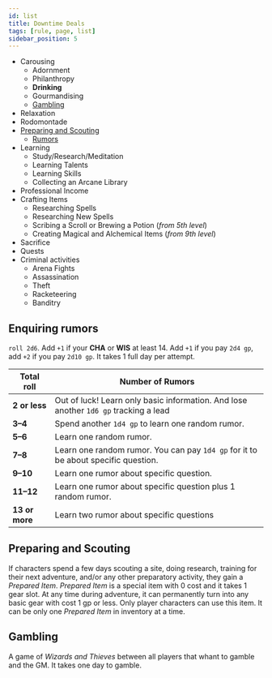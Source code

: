 ```yaml
---
id: list
title: Downtime Deals
tags: [rule, page, list]
sidebar_position: 5
---
```


- Carousing
    - Adornment
    - Philanthropy
    - **Drinking**
    - Gourmandising
    - [Gambling](#gambling)
- Relaxation
- Rodomontade
- [Preparing and Scouting](#preparing-and-scouting)
    - [Rumors](#enquiring-rumors)
- Learning
    - Study/Research/Meditation
    - Learning Talents
    - Learning Skills
    - Collecting an Arcane Library
- Professional Income
- Crafting Items
    - Researching Spells
    - Researching New Spells
    - Scribing a Scroll or Brewing a Potion (*from 5th level*)
    - Creating Magical and Alchemical Items (*from 9th level*)
- Sacrifice
- Quests
- Criminal activities
    - Arena Fights
    - Assassination
    - Theft
    - Racketeering
    - Banditry

## Enquiring rumors

`roll 2d6`. Add `+1` if your **CHA** or **WIS** at least 14. Add `+1` if you pay `2d4 gp`, add `+2` if you pay `2d10 gp`. It takes 1 full day per attempt.

| Total roll     | Number of Rumors                                                                     |
| -------------- | ------------------------------------------------------------------------------------ |
| **2 or less**  | Out of luck! Learn only basic information. And lose another `1d6 gp` tracking a lead |
| **3–4**        | Spend another `1d4 gp` to learn one random rumor.                                    |
| **5–6**        | Learn one random rumor.                                                              |
| **7–8**        | Learn one random rumor. You can pay `1d4 gp` for it to be about specific question.   |
| **9–10**       | Learn one rumor about specific question.                                             |
| **11–12**      | Learn one rumor about specific question plus 1 random rumor.                         |
| **13 or more** | Learn two rumor about specific questions                                             |

## Preparing and Scouting

If characters spend a few days scouting a site, doing research, training for their next adventure, and/or any other preparatory activity, they gain a *Prepared Item*. *Prepared Item* is a special item with 0 cost and it takes 1 gear slot. At any time during adventure, it can permanently turn into any basic gear with cost 1 gp or less. Only player characters can use this item. It can be only one *Prepared Item* in inventory at a time.

## Gambling

A game of *Wizards and Thieves* between all players that whant to gamble and the GM. It takes one day to gamble.
